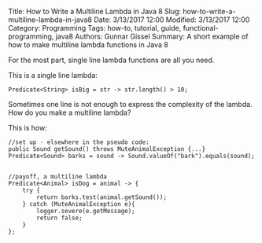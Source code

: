 ﻿Title: How to Write a Multiline Lambda in Java 8
Slug: how-to-write-a-multiline-lambda-in-java8
Date: 3/13/2017 12:00
Modified: 3/13/2017 12:00
Category: Programming
Tags: how-to, tutorial, guide, functional-programming, java8
Authors: Gunnar Gissel
Summary: A short example of how to make multiline lambda functions in Java 8


For the most part, single line lambda functions are all you need.


This is a single line lambda:


    Predicate<String> isBig = str -> str.length() > 10;


Sometimes one line is not enough to express the complexity of the lambda.  How do you make a multiline lambda?


This is how:

    //set up - elsewhere in the pseudo code:
    public Sound getSound() throws MuteAnimalException {...}
    Predicate<Sound> barks = sound -> Sound.valueOf("bark").equals(sound);


    //payoff, a multiline lambda
    Predicate<Animal> isDog = animal -> {
        try {
            return barks.test(animal.getSound());
        } catch (MuteAnimalException e){
            logger.severe(e.getMessage);
            return false;
        }
    };